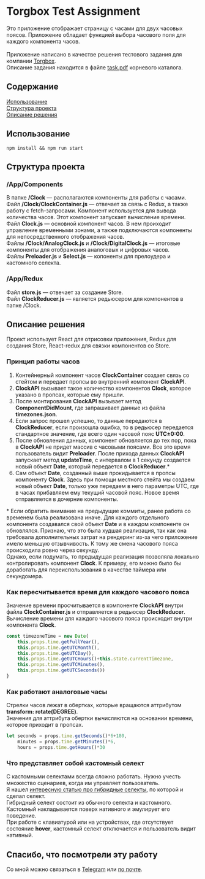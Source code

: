 # Torgbox Test Assignment

Это приложение отображает страницу с часами для двух часовых поясов.
Приложение обладает функцией выбора часового поля для каждого компонента часов.\
\
Приложение написано в качестве решения тестового задания для компании [Torgbox](https://torgbox.ru/).\
Описание задания находится в файле [task.pdf](task.pdf) корневого каталога.

## Содержание
[Использование](#использование) \
[Структура проекта](#структура-проекта) \
[Описание решения](#описание-решения)

## Использование
```
npm install && npm run start
```

## Структура проекта

### /App/Components
В папке **/Clock** — располагаются компоненты для работы с часами.\
Файл **/Clock/ClockContainer.js** — отвечает за связь с Redux, а также работу с fetch-запросами. Компонент используется для вывода количества часов. Этот компонент запускает вычисление времени.\
Файл **Clock.js** — основной компонент часов. В нем проиходит управление временными зонами,
а также подключаются компоненты для непосредственного отображения часов.\
Файлы **/Clock/AnalogClock.js** и **/Clock/DigitalClock.js** — итоговые компоненты для отображения аналоговых и цифровых часов.\
Файлы **Preloader.js** и **Select.js** — копоненты для прелоудера и кастомного селекта.

### /App/Redux
Файл **store.js** — отвечает за создание Store.\
Файл **ClockReducer.js** — является редьюсером для компонентов в папке /Clock.

## Описание решения

Проект использует React для отрисовки приложения, Redux для создания Store, React-redux для связки компонентов со Store.

### Принцип работы часов
1. Контейнерный компонент часов **ClockContainer** создает связь со стейтом и передает пропсы во внутренний компонент **ClockAPI**.
2. **ClockAPI** вызывает такое количество компонентов **Clock**, которое указано в пропсах, которые ему пришли.
3. После монтирования **ClockAPI** вызывает метод **ComponentDidMount**, где запрашивает данные из файла **timezones.json**.
4. Если запрос прошел успешно, то данные передаются в **ClockReducer**, если произошла ошибка, то в редьюсер передается стандартное значение,
где всего один часовой пояс **UTC±0:00**.
5. После обновления данных, компонент обновляется до тех пор, пока в **ClockAPI** не придет массив с часовыми поясами. Все это время пользователь видит **Preloader**. После прихода данных **ClockAPI** запускает метод **updateTime**, с интервалом в 1 секунду создается новый объект **Date**, который передается в **ClockReducer**.*
6. Сам объект **Date**, созданный выше прокидывается в пропсы компоненту **Clock**. Здесь при помощи местного стейта мы создаем новый объект **Date**, только уже передаем в него параметры UTC, где в часах прибавляем ему текущий часовой пояс. Новое время отправляется в дочерние компоненты.

\* Если обратить внимание на предыдущие коммиты, ранее работа со временем была реализована иначе. Для каждого отдельного компонента создавался свой объект **Date** и в каждом компоненте он обновлялся. Признаю, что это была худшая реализация, так как она требовала дополнительных затрат на рендеринг из-за чего приложение имело меньшую отзывчивость. К тому же смена часового пояса происходила ровно через секунду.\
Однако, если подумать, то предыдущая реализация позволяла локально контролировать компонент **Clock**. К примеру, его можно было бы доработать для переиспользования в качестве таймера или секундомера.

### Как пересчитывается время для каждого часового пояса
Значение времени просчитывается в компоненте **ClockAPI** внутри файла **ClockContainer.js** и отправляется в редьюсер **ClockReducer**. Вычисление времени для каждого часового пояса происходит внутри компонента **Clock**.

```js
const timezoneTime = new Date(
    this.props.time.getFullYear(),
    this.props.time.getUTCMonth(),
    this.props.time.getUTCDay(),
    this.props.time.getUTCHours()+this.state.currentTimezone,
    this.props.time.getUTCMinutes(),
    this.props.time.getUTCSeconds())
}
```

### Как работают аналоговые часы
Стрелки часов лежат в обертках, которые вращаются аттрибутом **transform: rotate(DEGREE)**.\
Значения для аттрибута обертки вычисляются на основании времени, которое приходит в пропсах.

```js
let seconds = props.time.getSeconds()*6+180,
    minutes = props.time.getMinutes()*6,
    hours = props.time.getHours()*30
```

### Что представляет собой кастомный селект
С кастомными селектами всегда сложно работать. Нужно учесть множество сценариев, когда им управляет пользователь.\
Я нашел [интересную статью про гибридные селекты](https://web-standards.ru/articles/native-and-custom-select/), по которой и сделал селект.\
Гибридный селект состоит из обычного селекта и кастомного. Кастомный накладывается поверх нативного и эмулирует его поведение.\
При работе с клавиатурой или на устройствах, где отсутствует состояние **hover**, кастомный селект отключается и пользователь видит нативный.

## Спасибо, что посмотрели эту работу
Со мной можно связаться в [Telegram](https://t.me/lovetraindriver) или [по почте](mailto:perevalovartyom@mail.ru).